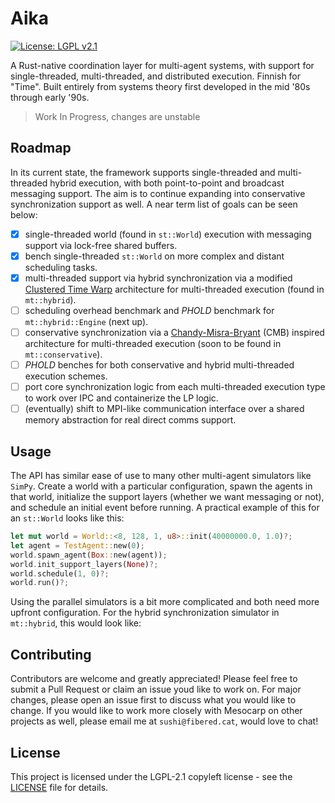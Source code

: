 # Aika
[![License: LGPL v2.1](https://img.shields.io/badge/License-LGPL_v2.1-blue.svg)](https://www.gnu.org/licenses/lgpl-2.1)

A Rust-native coordination layer for multi-agent systems, with support for single-threaded, multi-threaded, and distributed execution. Finnish for "Time". Built entirely from systems theory first developed in the mid '80s through early '90s.

> Work In Progress, changes are unstable

## Roadmap

In its current state, the framework supports single-threaded and multi-threaded hybrid execution, with both point-to-point and broadcast messaging support. The aim is to continue expanding into conservative synchronization support as well. A near term list of goals can be seen below:

- [x] single-threaded world (found in `st::World`) execution with messaging support via lock-free shared buffers. 
- [x] bench single-threaded `st::World` on more complex and distant scheduling tasks.
- [x] multi-threaded support via hybrid synchronization via a modified [Clustered Time Warp](https://dl.acm.org/doi/abs/10.1145/214283.214317) architecture for multi-threaded execution (found in `mt::hybrid`).
- [ ] scheduling overhead benchmark and *PHOLD* benchmark for `mt::hybrid::Engine` (next up).
- [ ] conservative synchronization via a [Chandy-Misra-Bryant](https://dl.acm.org/doi/10.1145/130611.130613) (CMB) inspired architecture for multi-threaded execution (soon to be found in `mt::conservative`). 
- [ ] *PHOLD* benches for both conservative and hybrid multi-threaded execution schemes.
- [ ] port core synchronization logic from each multi-threaded execution type to work over IPC and containerize the LP logic.
- [ ] (eventually) shift to MPI-like communication interface over a shared memory abstraction for real direct comms support.

## Usage

The API has similar ease of use to many other multi-agent simulators like `SimPy`. Create a world with a particular configuration, spawn the agents in that world, initialize the support layers (whether we want messaging or not), and schedule an initial event before running. A practical example of this for an `st::World` looks like this: 

```rust
let mut world = World::<8, 128, 1, u8>::init(40000000.0, 1.0)?;
let agent = TestAgent::new(0);
world.spawn_agent(Box::new(agent));
world.init_support_layers(None)?;
world.schedule(1, 0)?; 
world.run()?;
```

Using the parallel simulators is a bit more complicated and both need more upfront configuration. For the hybrid synchronization simulator in `mt::hybrid`, this would look like:



## Contributing

Contributors are welcome and greatly appreciated! Please feel free to submit a Pull Request or claim an issue youd like to work on. For major changes, please open an issue first to discuss what you would like to change. If you would like to work more closely with Mesocarp on other projects as well, please email me at `sushi@fibered.cat`, would love to chat!

## License

This project is licensed under the LGPL-2.1 copyleft license - see the [LICENSE](LICENSE) file for details.
